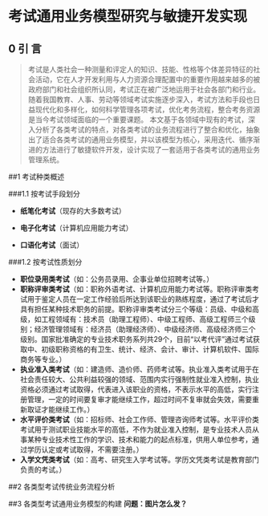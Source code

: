 # 考试通用业务模型研究与敏捷开发实现
 

## 0 引 言
>考试是人类社会一种测量和评定人的知识、技能、性格等个体差异特征的社会活动，它在人才开发利用与人力资源合理配置中的重要作用越来越多的被政府部门和社会组织所认同，考试正在被广泛地运用于社会各部门和行业。随着我国教育、人事、劳动等领域考试实施逐步深入，考试方法和手段也日益现代化和多样化，如何科学管理各项考试，优化考务流程，整合考务资源是当今考试领域面临的一个重要课题。
本文基于各领域中现有的考试，深入分析了各类考试的特点，对各类考试的业务流程进行了整合和优化，抽象出了适合各类考试的通用业务模型，并以该模型为核心，采用迭代、循序渐进的方法进行了敏捷软件开发，设计实现了一套适用于各类考试的通用业务管理系统。

##1 考试种类概述

###1.1 按考试手段划分
* **纸笔化考试**（现存的大多数考试）

* **电子化考试**（计算机应用能力考试）

* **口语化考试**（面试）

###1.2 按考试性质划分

* **职位录用类考试**（如：公务员录用、企事业单位招聘考试等。）
* **职称评审类考试**（如：职称外语考试、计算机应用能力考试等。职称评审类考试用于鉴定人员在一定工作经验后所达到该职业的熟练程度，通过了考试后才具有担任某种技术职务的前提。职称评审类考试分三个等级：员级、中级和高级，如工程领域有：技术员（助理工程师）、中级工程师、高级工程师三个级别；经济管理领域有：经济员（助理经济师）、中级经济师、高级经济师三个级别。国家批准确定的专业技术职务系列共29个，目前“以考代评”通过考试获取中、初级职称资格的有卫生、统计、经济、会计、审计、计算机软件、国际商务等专业。）
* **执业准入类考试**（如：建造师、造价师、药师考试等。执业准入类考试用于在社会责任较大、公共利益较强的领域、范围内实行强制性就业准入控制，执业资格必须通过考试取得，代表进入该职业的资格，不表示水平的高低，实行注册管理，一定的时间要复审才能继续工作，超过时间不复审就会失效，需要重新取证才能继续工作。）
* **水平评价类考试**（如：招标师、社会工作师、管理咨询师考试等。水平评价类考试用于测试职业技能水平的高低，不作为就业准入控制，是专业技术人员从事某种专业技术性工作的学识、技术和能力的起点标准，供用人单位参考，通过学历认定或考试取得，不需要注册。）
* **入学文凭类考试**（如：高考、研究生入学考试等。学历文凭类考试是教育部门负责的考试。） 

##2 各类型考试传统业务流程分析


##3 各类型考试通用业务模型的构建
**问题：图片怎么发？**
